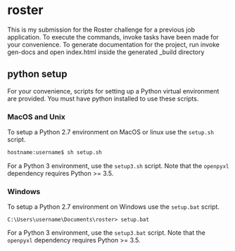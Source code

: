 # roster

This is my submission for the Roster challenge for a previous job application. To execute the commands, invoke tasks have been made for your convenience. To generate documentation for the project, run invoke gen-docs and open index.html inside the generated _build directory

## python setup

For your convenience, scripts for setting up a Python virtual environment are provided. You must have python installed to use these scripts.

### MacOS and Unix

To setup a Python 2.7 environment on MacOS or linux use the ``setup.sh`` script.

```bash
hostname:username$ sh setup.sh
```

For a Python 3 environment, use the ``setup3.sh`` script. Note that the ``openpyxl`` dependency requires Python >= 3.5.

### Windows

To setup a Python 2.7 environment on Windows use the ``setup.bat`` script.

```batch
C:\Users\username\Documents\roster> setup.bat
```

For a Python 3 environment, use the ``setup3.bat`` script. Note that the ``openpyxl`` dependency requires Python >= 3.5.


